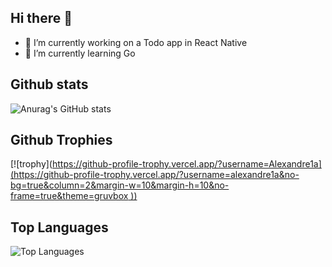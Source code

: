 ## Hi there 👋

- 🔭 I’m currently working on a Todo app in React Native
- 🌱 I’m currently learning Go

## Github stats
![Anurag's GitHub stats](https://github-readme-stats.vercel.app/api?username=Alexandre1a&show_icons=true&theme=transparent)

## Github Trophies
[![trophy]([https://github-profile-trophy.vercel.app/?username=Alexandre1a](https://github-profile-trophy.vercel.app/?username=alexandre1a&no-bg=true&column=2&margin-w=10&margin-h=10&no-frame=true&theme=gruvbox
))](https://github.com/ryo-ma/github-profile-trophy)

## Top Languages
![Top Languages](https://github-readme-stats.vercel.app/api/top-langs/?username=Alexandre1a&layout=compact&theme=radical)
